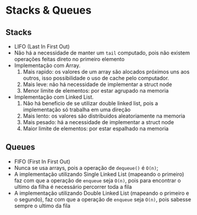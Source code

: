 # Stacks & Queues

## Stacks
* LIFO (Last In First Out)
* Não há a necessidade de manter um `tail` computado, pois não existem operações feitas direto no primeiro elemento
* Implementação com Array.
    1. Mais rapido: os valores de um array são alocados próximos uns aos outros, isso possibilidade o uso de cache pelo computador.
    2. Mais leve: não há necessidade de implementar a struct node
    3. Menor limite de elementos: por estar agrupado na memoria
* Implementação com Linked List.
    1. Não há beneficio de se utilizar double linked list, pois a implementação só trabalha em uma direção
    2. Mais lento: os valores são distribuidos aleatoriamente na memoria
    3. Mais pesado: há a necessidade de implementar a struct node
    4. Maior limite de elementos: por estar espalhado na memoria

## Queues
* FIFO (First In First Out)
* Nunca se usa arrays, pois a operação de `dequeue()` é `O(n)`;
* A implementação utilizando Single Linked List (mapeando o primeiro) faz com que a operação de `enqueue` seja `O(n)`, pois para encontrar o ultimo da filha é necessário percorrer toda a fila
* A implementação utilizando Double Linked List (mapeando o primeiro e o segundo), faz com que a operação de `enqueue` seja `O(n)`, pois sabesse sempre o ultimo da fila